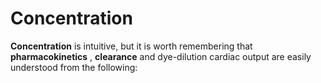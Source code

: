 ---
---
# Concentration

**Concentration** is intuitive, but it is worth remembering that
**pharmacokinetics** , **clearance** and dye-dilution cardiac output are
easily understood from the following:
